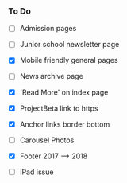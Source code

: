 ### To Do


- [ ] Admission pages
- [ ] Junior school newsletter page
- [x] Mobile friendly general pages
- [ ] News archive page
- [x] 'Read More' on index page
- [x] ProjectBeta link to https
- [x] Anchor links border bottom
- [ ] Carousel Photos
- [x] Footer 2017 --> 2018

- [ ] iPad issue